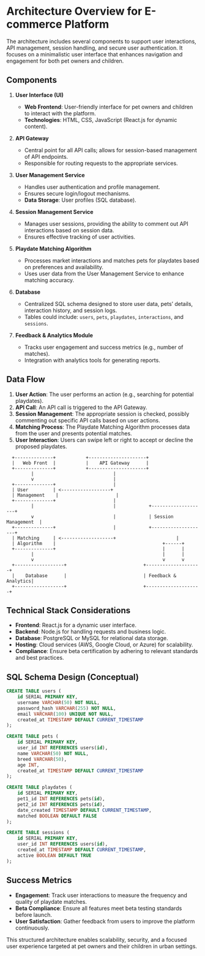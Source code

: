 # Architecture Overview for E-commerce Platform

The architecture includes several components to support user interactions, API management, session handling, and secure user authentication. It focuses on a minimalistic user interface that enhances navigation and engagement for both pet owners and children.

## Components

1. **User Interface (UI)**
   - **Web Frontend**: User-friendly interface for pet owners and children to interact with the platform.
   - **Technologies**: HTML, CSS, JavaScript (React.js for dynamic content).

2. **API Gateway**
   - Central point for all API calls; allows for session-based management of API endpoints.
   - Responsible for routing requests to the appropriate services.

3. **User Management Service**
   - Handles user authentication and profile management.
   - Ensures secure login/logout mechanisms.
   - **Data Storage**: User profiles (SQL database).

4. **Session Management Service**
   - Manages user sessions, providing the ability to comment out API interactions based on session data.
   - Ensures effective tracking of user activities.

5. **Playdate Matching Algorithm**
   - Processes market interactions and matches pets for playdates based on preferences and availability.
   - Uses user data from the User Management Service to enhance matching accuracy.

6. **Database**
   - Centralized SQL schema designed to store user data, pets’ details, interaction history, and session logs.
   - Tables could include: `users`, `pets`, `playdates`, `interactions`, and `sessions`.

7. **Feedback & Analytics Module**
   - Tracks user engagement and success metrics (e.g., number of matches). 
   - Integration with analytics tools for generating reports.

## Data Flow

1. **User Action**: The user performs an action (e.g., searching for potential playdates).
2. **API Call**: An API call is triggered to the API Gateway.
3. **Session Management**: The appropriate session is checked, possibly commenting out specific API calls based on user actions.
4. **Matching Process**: The Playdate Matching Algorithm processes data from the user and presents potential matches.
5. **User Interaction**: Users can swipe left or right to accept or decline the proposed playdates.

```plaintext
  +--------------+           +---------------------+
  |   Web Front  |           |    API Gateway      |
  +--------------+           +---------------------+
         |                             |
         v                             |
  +--------------+                     |
  | User         | <------------------+
  | Management    |                     |
  +--------------+                     |
         |                             |            +--------------------+
         v                             |            | Session Management  |
  +--------------+                     |            +--------------------+
  | Matching     | <-------------------+                      |
  | Algorithm    |                                       +------+
  +--------------+                                       |      |
         |                                               |      |
         v                                               v      v
  +------------------+                            +--------------------+
  |    Database      |                            | Feedback & Analytics|
  +------------------+                            +--------------------+
```

## Technical Stack Considerations

- **Frontend**: React.js for a dynamic user interface.
- **Backend**: Node.js for handling requests and business logic.
- **Database**: PostgreSQL or MySQL for relational data storage.
- **Hosting**: Cloud services (AWS, Google Cloud, or Azure) for scalability.
- **Compliance**: Ensure beta certification by adhering to relevant standards and best practices.

## SQL Schema Design (Conceptual)

```sql
CREATE TABLE users (
    id SERIAL PRIMARY KEY,
    username VARCHAR(50) NOT NULL,
    password_hash VARCHAR(255) NOT NULL,
    email VARCHAR(100) UNIQUE NOT NULL,
    created_at TIMESTAMP DEFAULT CURRENT_TIMESTAMP
);

CREATE TABLE pets (
    id SERIAL PRIMARY KEY,
    user_id INT REFERENCES users(id),
    name VARCHAR(50) NOT NULL,
    breed VARCHAR(50),
    age INT,
    created_at TIMESTAMP DEFAULT CURRENT_TIMESTAMP
);

CREATE TABLE playdates (
    id SERIAL PRIMARY KEY,
    pet1_id INT REFERENCES pets(id),
    pet2_id INT REFERENCES pets(id),
    date_created TIMESTAMP DEFAULT CURRENT_TIMESTAMP,
    matched BOOLEAN DEFAULT FALSE
);

CREATE TABLE sessions (
    id SERIAL PRIMARY KEY,
    user_id INT REFERENCES users(id),
    created_at TIMESTAMP DEFAULT CURRENT_TIMESTAMP,
    active BOOLEAN DEFAULT TRUE
);
```

## Success Metrics

- **Engagement**: Track user interactions to measure the frequency and quality of playdate matches.
- **Beta Compliance**: Ensure all features meet beta testing standards before launch.
- **User Satisfaction**: Gather feedback from users to improve the platform continuously.

This structured architecture enables scalability, security, and a focused user experience targeted at pet owners and their children in urban settings.